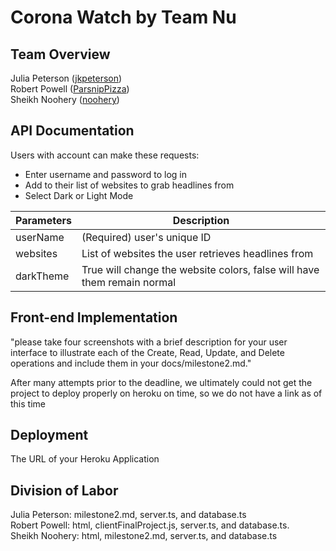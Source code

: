 # Corona Watch by Team Nu  

## Team Overview
Julia Peterson ([jkpeterson](https://github.com/jkpeterson))    
Robert Powell ([ParsnipPizza](https://github.com/ParsnipPizza))  
Sheikh Noohery ([noohery](https://github.com/noohery))  

## API Documentation
Users with account can make these requests:
+ Enter username and password to log in
+ Add to their list of websites to grab headlines from
+ Select Dark or Light Mode

| Parameters    | Description  |
| ------------- |--------------|
| userName      | (Required) user's unique ID |
| websites      | List of websites the user retrieves headlines from |
| darkTheme     | True will change the website colors, false will have them remain normal |

## Front-end Implementation
"please take four screenshots with a brief description for your user interface to illustrate each of the Create, Read, Update, and Delete operations and include them in your docs/milestone2.md."

After many attempts prior to the deadline, we ultimately could not get the project to deploy properly on heroku on time, so we do not have a link as of this time 

## Deployment
The URL of your Heroku Application

## Division of Labor
Julia Peterson: milestone2.md, server.ts, and database.ts     
Robert Powell: html, clientFinalProject.js, server.ts, and database.ts.  
Sheikh Noohery: html, milestone2.md, server.ts, and database.ts  
